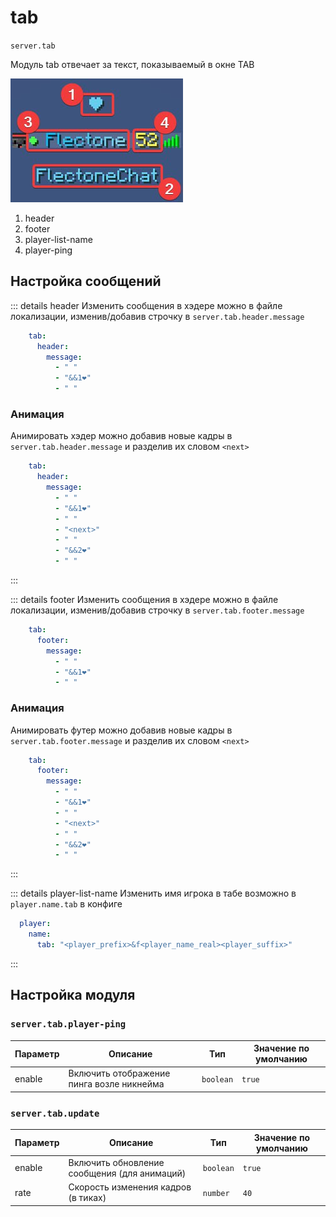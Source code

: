 # tab
`server.tab`

Модуль tab отвечает за текст, показываемый в окне TAB

![tab](tab.png) 
1. header 
2. footer 
3. player-list-name 
4. player-ping

## Настройка сообщений

::: details header
Изменить сообщения в хэдере можно в файле локализации, изменив/добавив строчку в `server.tab.header.message` 

```yaml
    tab:
      header:
        message:
          - " "
          - "&&1❤"
          - " "
```

### Анимация

Анимировать хэдер можно добавив новые кадры в `server.tab.header.message` и разделив их словом `<next>`

```yaml
    tab:
      header:
        message:
          - " "
          - "&&1❤" 
          - " "
          - "<next>"
          - " "
          - "&&2❤"
          - " "
```
:::

::: details footer
Изменить сообщения в хэдере можно в файле локализации, изменив/добавив строчку в `server.tab.footer.message` 

```yaml
    tab:
      footer:
        message:
          - " "
          - "&&1❤"
          - " "
```

### Анимация

Анимировать футер можно добавив новые кадры в `server.tab.footer.message` и разделив их словом `<next>`

```yaml
    tab:
      footer:
        message:
          - " "
          - "&&1❤"
          - " "
          - "<next>"
          - " "
          - "&&2❤"
          - " "
```
:::

::: details player-list-name
Изменить имя игрока в табе возможно в `player.name.tab` в конфиге

```yaml
  player:
    name:
      tab: "<player_prefix>&f<player_name_real><player_suffix>"
```
:::

## Настройка модуля

### `server.tab.player-ping`
| Параметр | Описание                                  | Тип       | Значение по умолчанию |
| -------- | ----------------------------------------- | --------- | --------------------- |
| enable   | Включить отображение пинга возле никнейма | `boolean` | `true`                |


### `server.tab.update`
| Параметр | Описание                                     | Тип       | Значение по умолчанию |
| -------- | -------------------------------------------- | --------- | --------------------- |
| enable   | Включить обновление сообщения (для анимаций) | `boolean` | `true`                |
| rate     | Скорость изменения кадров (в тиках)          | `number`  | `40`                  |